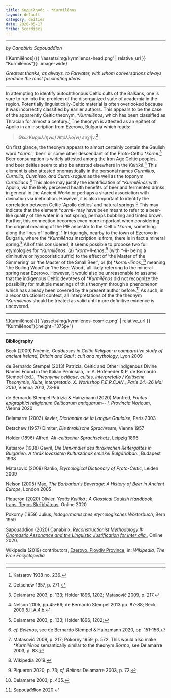 ```yaml
---
title: Κυρμιληνός - *Kurmilēnos
layout: default
category: deities
date: 2020-05-17
tribe: Scordisci
---
```


----------

*by Canabirix Sapouađđion*

![Kurmilēnos]({{ '/assets/img/kyrmilenos-head.png' | relative_url }} "Kurmilēnos"){: .image-wide}

*Greatest thanks, as always, to Farwater, with whom conversations always produce the most fascinating ideas.*

---

In attempting to identify autochthonous Celtic cults of the Balkans, one is sure to run into the problem of the disorganized state of academia in the region. Potentially linguistically-Celtic material is often overlooked because it was incorrectly classified by earlier authors. This appears to be the case of the apparently Celtic theonym, \**Kurmilēnos*, which has been classified as Thracian for almost a century.[^1] The theonym is attested as an epithet of Apollo in an inscription from Ezerovo, Bulgaria which reads:

> *Θεω̃ Κυρμιλ(ηνω̃) Άπόλλο(νι) εὺχήν*.[^2]

On first glance, the theonym appears to almost certainly contain the Gaulish word \**curmi*, 'beer' or some other descendant of the Proto-Celtic \**kormi*.[^3] Beer consumption is widely attested among the Iron Age Celtic peoples, and beer deities seem to also be attested elsewhere in the *Keltiké*.[^4] This element is also attested onomastically in the personal names *Curmillus, Curmilla, Curmisso, and Curmi-sagius* as the well as the toponym *Curmiliaca*.[^5] This alone may justify the identification of \**Kurmilēnos* with Apollo, via the likely perceived health benefits of beer and fermented drinks in general in the Ancient World or perhaps a shared association with divination via inebriation. However, it is also important to identify the correlation between Celtic 'Apollo deities' and natural springs.[^6] This may indicate that the element \**curmi-* may have been meant to refer to a beer-like quality of the water in a hot spring, perhaps bubbling and tinted brown. Further, this connection becomes even more important when considering the original meaning of the PIE ancestor to the Celtic \**kormi*, something along the lines of 'boiling'.[^7] Intriguingly, nearby to the town of Ezerovo in Bulgaria, where the \**Kurmilēnos* inscription is from, there is in fact a mineral spring.[^8] All of this considered, it seems possible to propose two full etymologies for \**Kurmilēnos*: (a) \**korm-il-enos*,[^9] (with *\*-il-* being a diminutive or hypocoristic suffix) to the effect of 'the Master of the Simmering' or 'the Master of the Small Beer', or (b) \**kormi-lēnos*,[^10] meaning 'the Boiling Wood' or 'the Beer Wood', all likely referring to the mineral spring near Ezerovo. However, it would also be unreasonable to assume that the indigenous Celtic devotees of \**Kurmilēnos* did not recognize the possibility for multiple meanings of this theonym through a phenomenon which has already been covered by the present author before.[^11] As such, in a reconstructionist context, all interpretations of the the theonym \**Kurmilēnos* should be treated as valid until more definitive evidence is uncovered.

----------

![Kurmilēnos]({{ '/assets/img/kyrmilenos-cosmic.png' | relative_url }} "Kurmilēnos"){:height="375px"}

---

[^1]: Katsarov 1938 no. 236.
[^2]: Detschew 1957, p. 271.
[^3]: Delamarre 2003, p. 133; Holder 1896, 1202; Matasović 2009, p. 217.
[^4]: Nelson 2005, pp.45-66; de Bernardo Stempel 2013 pp. 87-88; Beck 2009 5.II.A.4.b.
[^5]: Delamarre 2003, p. 133; Holder 1896, 1202;
[^6]: *cf. Belenos*, see de Bernardo Stempel & Hainzmann 2020, pp. 151-156.
[^7]: Matasović 2009, p. 217; Pokorny 1959, p. 572. This would also make \**Kurmilēnos* semantically similar to the theonym *Bormo*, see Delamarre 2003, p. 83.
[^8]: Wikipedia 2019.
[^9]: Piqueron 2020, p. 73; *cf. Belinos* Delamarre 2003, p. 72.
[^10]: Delamarre 2003, p. 435.
[^11]: Sapouađđion 2020.

**Bibliography**

Beck (2009) Noémie, *Goddesses in Celtic Religion: a comparative study of ancient Ireland, Britain and Gaul : cult and mythology*, Lyon 2009

de Bernardo Stempel (2013) Patrizia, Celtic and Other Indigenous Divine Names Found in the Italian Peninsula, in: A. Hofeneder & P. de Bernardo Stempel (ed.), *Théonymie celtique, cultes, interpretatio / Keltische Theonymie, Kulte, interpretatio. X. Workshop F.E.R.C.AN., Paris 24.–26.Mai 2010*, Vienna 2013, 73-96

de Bernardo Stempel Patrizia & Hainzmann (2020) Manfred, *Fontes epigraphici religionum Celticarum antiquarum-- I. Provincia Noricum*, Vienna 2020

Delamarre (2003) Xavier, *Dictionaire de la Langue Gauloise*, Paris 2003

Detschew (1957) Dimiter, *Die thrakische Sprachreste*, Vienna 1957

Holder (1896) Alfred, *Alt-celtischer Sprachschatz*, Leipzig 1896

Katsarov (1938) Gavril, *Die Denkmäler des thrakischen Reitergottes in Bulgarien. A thrák lovasisten kultuszának emlékei Bulgáriában.*, Budapest 1938

Matasović (2009) Ranko, *Etymological Dictionary of Proto-Celtic*, Leiden 2009

Nelson (2005) Max, *The Barbarian's Beverage: A History of Beer in Ancient Europe*, London 2005

Piqueron (2020) Olivier, *Yextis Keltikā : A Classical Gaulish Handbook*, [trans. Tegos Skrībbātous](https://skribbatous.org/2020/03/27/yextis-keltika/), Online 2020

Pokorny (1959) Julius, *Indogermanisches etymologisches Wörterbuch*, Bern 1959

Sapouađđion (2020) Canabirix, [*Reconstructionist Methodology II: Onomastic Assonance and the Linguistic Justification for inter alia.*](https://gist.github.com/sapouidugnatos/7730e935a7fafd82484768e7184f1a71), Online 2020.

Wikipedia (2019) contributors, [Ezerovo, Plovdiv Province](https://en.wikipedia.org/wiki/Ezerovo,_Plovdiv_Province), in: *Wikipedia, The Free Encyclopedia*

-----------